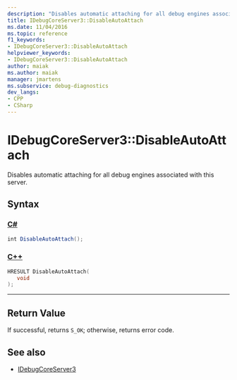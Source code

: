 ```yaml
---
description: "Disables automatic attaching for all debug engines associated with this server."
title: IDebugCoreServer3::DisableAutoAttach
ms.date: 11/04/2016
ms.topic: reference
f1_keywords:
- IDebugCoreServer3::DisableAutoAttach
helpviewer_keywords:
- IDebugCoreServer3::DisableAutoAttach
author: maiak
ms.author: maiak
manager: jmartens
ms.subservice: debug-diagnostics
dev_langs:
- CPP
- CSharp
---
```

# IDebugCoreServer3::DisableAutoAttach

Disables automatic attaching for all debug engines associated with this server.

## Syntax

### [C#](#tab/csharp)
```csharp
int DisableAutoAttach();
```
### [C++](#tab/cpp)
```cpp
HRESULT DisableAutoAttach(
   void
);
```
---

## Return Value
 If successful, returns `S_OK`; otherwise, returns error code.

## See also
- [IDebugCoreServer3](../../../extensibility/debugger/reference/idebugcoreserver3.md)
